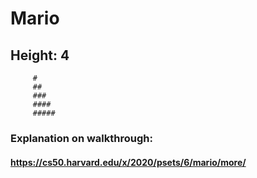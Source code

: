 # Mario

## Height: 4
   
         #
         ##
         ###
         ####
         #####

### Explanation on walkthrough:

#### https://cs50.harvard.edu/x/2020/psets/6/mario/more/
